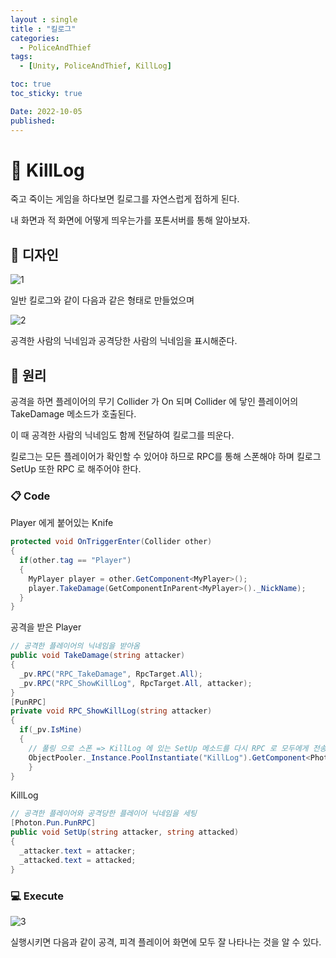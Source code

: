 ```yaml
---
layout : single
title : "킬로그"
categories:
  - PoliceAndThief
tags:
  - [Unity, PoliceAndThief, KillLog]

toc: true
toc_sticky: true

Date: 2022-10-05
published: 
---
```


# 📌 KillLog

죽고 죽이는 게임을 하다보면 킬로그를 자연스럽게 접하게 된다.

내 화면과 적 화면에 어떻게 띄우는가를 포톤서버를 통해 알아보자.

## 📝 디자인

![1](https://user-images.githubusercontent.com/87271529/193987781-cef81a32-5e81-4cfc-9a93-dfbf3bbc212e.png)

일반 킬로그와 같이 다음과 같은 형태로 만들었으며

![2](https://user-images.githubusercontent.com/87271529/193987941-6019b3d6-709a-4f64-94ab-e7f6bcb2847f.png)

공격한 사람의 닉네임과 공격당한 사람의 닉네임을 표시해준다.

## 📝 원리

공격을 하면 플레이어의 무기 Collider 가 On 되며 Collider 에 닿인 플레이어의 TakeDamage 메소드가 호출된다.

이 때 공격한 사람의 닉네임도 함께 전달하여 킬로그를 띄운다.

킬로그는 모든 플레이어가 확인할 수 있어야 하므로 RPC를 통해 스폰해야 하며 킬로그 SetUp 또한 RPC 로 해주어야 한다.

### 📋 Code

Player 에게 붙어있는 Knife
```cs
protected void OnTriggerEnter(Collider other)
{
  if(other.tag == "Player")
  {
    MyPlayer player = other.GetComponent<MyPlayer>();
    player.TakeDamage(GetComponentInParent<MyPlayer>()._NickName);
  }
}
```

공격을 받은 Player
```cs
// 공격한 플레이어의 닉네임을 받아옴
public void TakeDamage(string attacker)
{
  _pv.RPC("RPC_TakeDamage", RpcTarget.All);
  _pv.RPC("RPC_ShowKillLog", RpcTarget.All, attacker);
}
[PunRPC]
private void RPC_ShowKillLog(string attacker)
{
  if(_pv.IsMine)
  {
    // 풀링 으로 스폰 => KillLog 에 있는 SetUp 메소드를 다시 RPC 로 모두에게 전송
    ObjectPooler._Instance.PoolInstantiate("KillLog").GetComponent<PhotonView>().RPC("SetUp", RpcTarget.All, attacker, _nickName);
	}
}
```

KillLog
```cs
// 공격한 플레이어와 공격당한 플레이어 닉네임을 세팅
[Photon.Pun.PunRPC]
public void SetUp(string attacker, string attacked)
{
  _attacker.text = attacker;
  _attacked.text = attacked;
}
```

### 💻 Execute

![3](https://user-images.githubusercontent.com/87271529/193998491-e26fd88f-3428-41d3-9b9c-bbd84c310098.gif)

실행시키면 다음과 같이 공격, 피격 플레이어 화면에 모두 잘 나타나는 것을 알 수 있다.
